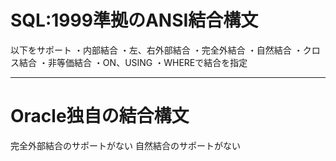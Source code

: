 






# SQL:1999準拠のANSI結合構文

以下をサポート
・内部結合
・左、右外部結合
・完全外結合
・自然結合
・クロス結合
・非等価結合
・ON、USING
・WHEREで結合を指定

---
# Oracle独自の結合構文

完全外部結合のサポートがない
自然結合のサポートがない
